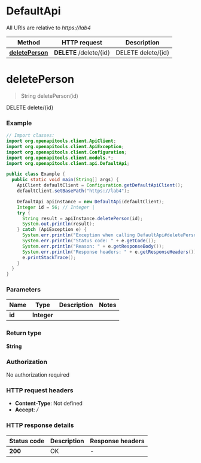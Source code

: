 # DefaultApi

All URIs are relative to *https://lab4*

| Method | HTTP request | Description |
|------------- | ------------- | -------------|
| [**deletePerson**](DefaultApi.md#deletePerson) | **DELETE** /delete/{id} | DELETE delete/{id} |


<a name="deletePerson"></a>
# **deletePerson**
> String deletePerson(id)

DELETE delete/{id}

### Example
```java
// Import classes:
import org.openapitools.client.ApiClient;
import org.openapitools.client.ApiException;
import org.openapitools.client.Configuration;
import org.openapitools.client.models.*;
import org.openapitools.client.api.DefaultApi;

public class Example {
  public static void main(String[] args) {
    ApiClient defaultClient = Configuration.getDefaultApiClient();
    defaultClient.setBasePath("https://lab4");

    DefaultApi apiInstance = new DefaultApi(defaultClient);
    Integer id = 56; // Integer | 
    try {
      String result = apiInstance.deletePerson(id);
      System.out.println(result);
    } catch (ApiException e) {
      System.err.println("Exception when calling DefaultApi#deletePerson");
      System.err.println("Status code: " + e.getCode());
      System.err.println("Reason: " + e.getResponseBody());
      System.err.println("Response headers: " + e.getResponseHeaders());
      e.printStackTrace();
    }
  }
}
```

### Parameters

| Name | Type | Description  | Notes |
|------------- | ------------- | ------------- | -------------|
| **id** | **Integer**|  | |

### Return type

**String**

### Authorization

No authorization required

### HTTP request headers

 - **Content-Type**: Not defined
 - **Accept**: */*

### HTTP response details
| Status code | Description | Response headers |
|-------------|-------------|------------------|
| **200** | OK |  -  |

